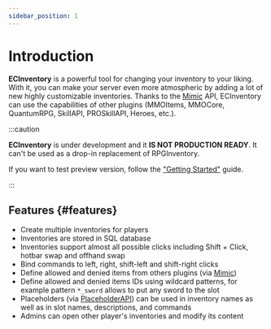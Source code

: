 ```yaml
---
sidebar_position: 1
---
```


# Introduction

**ECInventory** is a powerful tool for changing your inventory to your liking.
With it, you can make your server even more atmospheric by adding a lot of new highly customizable inventories.
Thanks to the [Mimic] API, ECInventory can use the capabilities of other plugins (MMOItems, MMOCore, QuantumRPG, SkillAPI, PROSkillAPI, Heroes, etc.).

:::caution

**ECInventory** is under development and it **IS NOT PRODUCTION READY**.
It can't be used as a drop-in replacement of RPGInventory.

If you want to test preview version, follow the ["Getting Started"](usage/getting-started.md) guide.

:::

## Features {#features}

- Create multiple inventories for players
- Inventories are stored in SQL database
- Inventories support almost all possible clicks including Shift + Click, hotbar swap and offhand swap
- Bind commands to left, right, shift-left and shift-right clicks
- Define allowed and denied items from others plugins (via [Mimic])
- Define allowed and denied items IDs using wildcard patterns, for example pattern `*_sword` allows to put any sword to the slot
- Placeholders (via [PlaceholderAPI]) can be used in inventory names as well as in slot names, descriptions, and commands
- Admins can open other player's inventories and modify its content

[placeholderapi]: https://www.spigotmc.org/resources/6245/
[mimic]: https://www.spigotmc.org/resources/82515/
